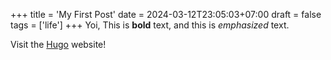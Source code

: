 +++
title = 'My First Post'
date = 2024-03-12T23:05:03+07:00
draft = false
tags = ['life']
+++
Yoi, This is **bold** text, and this is *emphasized* text.

Visit the [Hugo](https://gohugo.io) website!
